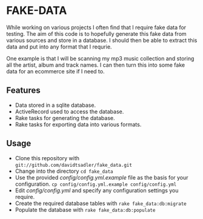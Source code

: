 # FAKE-DATA

While working on various projects I often find that I require fake data for testing. The aim of this code is to hopefully generate this fake data from various sources and store in a database. I should then be able to extract this data and put into any format that I requrie.

One example is that I will be scanning my mp3 music collection and storing all the artist, album and track names. I can then turn this into some fake data for an ecommerce site if I need to. 

## Features

* Data stored in a sqlite database.
* ActiveRecord used to access the database.
* Rake tasks for generating the database.
* Rake tasks for exporting data into various formats.

## Usage

* Clone this repository with `git://github.com/davidtsadler/fake_data.git`
* Change into the directory `cd fake_data`
* Use the provided *config/config.yml.example* file as the basis for your configuration. `cp config/config.yml.example config/config.yml`
* Edit *config/config.yml* and specify any configuration settings you require.
* Create the required database tables with `rake fake_data:db:migrate` 
* Populate the database with `rake fake_data:db:populate`
